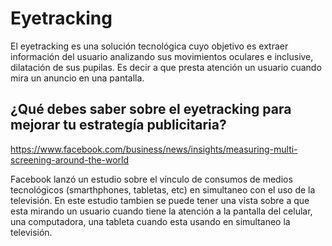 # Eyetracking

El eyetracking es una solución tecnológica cuyo objetivo es extraer información del usuario analizando sus movimientos oculares e inclusive, dilatación de sus pupilas.
Es decir a que presta atención un usuario cuando mira un anuncio en una pantalla.

## ¿Qué debes saber sobre el eyetracking para mejorar tu estrategía publicitaria?

https://www.facebook.com/business/news/insights/measuring-multi-screening-around-the-world

Facebook lanzó un estudio sobre el vínculo de consumos de medios tecnológicos (smarthphones, tabletas, etc) en simultaneo con el uso de la televisión. En este estudio tambien se puede tener una vista sobre a que esta mirando un usuario cuando tiene la atención a la pantalla del celular, una computadora, una tableta cuando esta usando en simultaneo la televisión.

